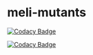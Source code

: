 # meli-mutants

[![Codacy Badge](https://app.codacy.com/project/badge/Grade/9a2dfd1ee52a4db7860a19422024243f)](https://www.codacy.com?utm_source=github.com&amp;utm_medium=referral&amp;utm_content=narfco/meli-mutants&amp;utm_campaign=Badge_Grade)

[![Codacy Badge](https://app.codacy.com/project/badge/Coverage/9a2dfd1ee52a4db7860a19422024243f)](https://www.codacy.com?utm_source=github.com&utm_medium=referral&utm_content=narfco/meli-mutants&utm_campaign=Badge_Coverage)